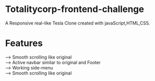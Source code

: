# Totalitycorp-frontend-challenge
A Responsive real-like Tesla Clone created with javaScript,HTML,CSS.
# Features
--> Smooth scrolling like original <br />
--> Active navbar similar to original and Footer <br />
--> Working side-menu <br />
--> Smooth scrolling like original <br />

